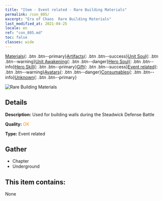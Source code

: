 ```yaml
---
title: "Item - Event related - Rare Building Materials"
permalink: /con_805/
excerpt: "Era of Chaos  Rare Building Materials"
last_modified_at: 2021-04-25
locale: en
ref: "con_805.md"
toc: false
classes: wide
---
```

 [Materials](/Items/){: .btn .btn--primary}[Artifacts](/Items/Artifacts/){: .btn .btn--success}[Unit Soul](/Items/UnitSoul/){: .btn .btn--warning}[Unit Awakening](/Items/UnitAwakening/){: .btn .btn--danger}[Hero Soul](/Items/HeroSoul/){: .btn .btn--info}[Hero Skill](/Items/HeroSkill/){: .btn .btn--primary}[Gift](/Items/Gift/){: .btn .btn--success}[Event related](/Items/Events/){: .btn .btn--warning}[Avatars](/Items/Avatars/){: .btn .btn--danger}[Consumables](/Items/Consumables/){: .btn .btn--info}[Unknown](/Items/Unknown/){: .btn .btn--primary}

 ![Rare Building Materials](/images/t/i_3063.png)

## Details
 **Description:** Used for building walls during the Steadwick Defense Battle

 **Quality:** <span style="color: #FF8C00">OK</span>

 **Type:** Event related

## Gather

*    Chapter 
*    Underground 

## This item contains:

  None

